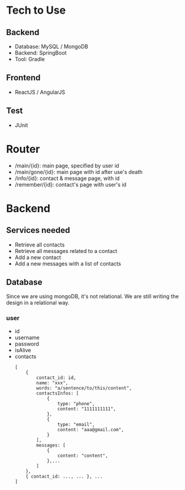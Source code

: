 # Tech to Use
## Backend
- Database: MySQL / MongoDB
- Backend: SpringBoot
- Tool: Gradle
## Frontend
- ReactJS / AngularJS
## Test
- JUnit

# Router
- /main/{id}: main page, specified by user id
- /main/gone/{id}: main page with id after use's death
- /info/{id}: contact & message page, with id
- /remember/{id}: contact's page with user's id

# Backend
## Services needed
- Retrieve all contacts
- Retrieve all messages related to a contact
- Add a new contact
- Add a new messages with a list of contacts

## Database
Since we are using mongoDB, it's not relational.
We are still writing the design in a relational way.

### user
- id
- username
- password
- isAlive
- contacts 
    ```
    [
        {
            contact_id: id,
            name: "xxx",
            words: "a/sentence/to/this/content",
            contactsInfos: [
                {
                    type: "phone",
                    content: "1111111111",
                },
                {
                    type: "email",
                    content: "aaa@gmail.com",
                }
            ],
            messages: [
                {
                    content: "content",
                },...
            ]
        },
        { contact_id: ..., ... }, ...
    ]
    ```